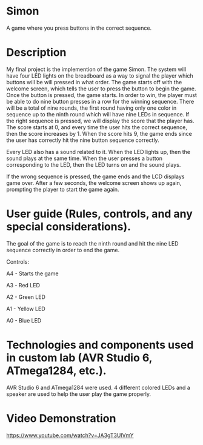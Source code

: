 # Simon
A game where you press buttons in the correct sequence.

# Description
My final project is the implemention of the game Simon. The system will have four LED lights on the breadboard as a way to signal the player which buttons will be will pressed in what order. The game starts off with the welcome screen, which tells the user to press the button to begin the game. Once the button is pressed, the game starts. In order to win, the player must be able to do nine button presses in a row for the winning sequence. There will be a total of nine rounds, the first round having only one color in sequence up to the ninth round which will have nine LEDs in sequence. If the right sequence is pressed, we will display the score that the player has. The score starts at 0, and every time the user hits the correct sequence, then the score increases by 1. When the score hits 9, the game ends since the user has correctly hit the nine button sequence correctly.

Every LED also has a sound related to it. When the LED lights up, then the sound plays at the same time. When the user presses a button corresponding to the LED, then the LED turns on and the sound plays.

If the wrong sequence is pressed, the game ends and the LCD displays game over. After a few seconds, the welcome screen shows up again, prompting the player to start the game again.

# User guide (Rules, controls, and any special considerations).
The goal of the game is to reach the ninth round and hit the nine LED sequence correctly in order to end the game.

Controls:

A4 - Starts the game

A3 - Red LED

A2 - Green LED

A1 - Yellow LED

A0 - Blue LED



# Technologies and components used in custom lab (AVR Studio 6, ATmega1284, etc.).
AVR Studio 6 and ATmega1284 were used. 4 different colored LEDs and a speaker are used to help the user play the game properly.

# Video Demonstration
https://www.youtube.com/watch?v=JA3gT3UlVmY

